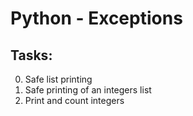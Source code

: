# Python - Exceptions

## Tasks:

0. Safe list printing
1. Safe printing of an integers list
2. Print and count integers
